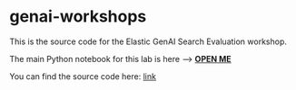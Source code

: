 # genai-workshops

This is the source code for the Elastic GenAI Search Evaluation workshop.

The main Python notebook for this lab is here --> **[OPEN ME](/searcheval/Search_Evaluation.ipynb)**


You can find the source code here: [link](https://github.com/elastic/genai-workshops/tree/searcheval)